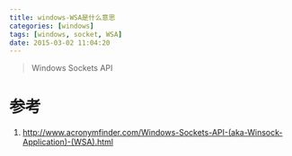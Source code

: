 ```yaml
---
title: windows-WSA是什么意思
categories: [windows]
tags: [windows, socket, WSA]
date: 2015-03-02 11:04:20
---
```


> Windows Sockets API

# 参考

1.  <http://www.acronymfinder.com/Windows-Sockets-API-(aka-Winsock-Application)-(WSA).html>
